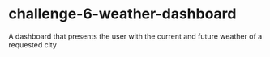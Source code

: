 # challenge-6-weather-dashboard
A dashboard that presents the user with the current and future weather of a requested city

